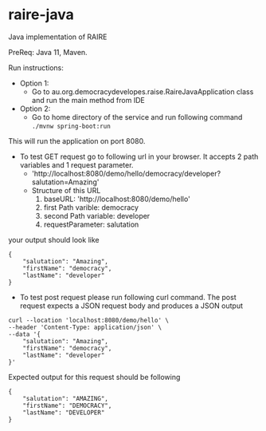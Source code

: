 # raire-java
Java implementation of RAIRE

PreReq: Java 11, Maven.

Run instructions:
- Option 1: 
  - Go to au.org.democracydevelopes.raise.RaireJavaApplication class and run the main method from IDE
- Option 2:
  - Go to home directory of the service and run following command
     `./mvnw spring-boot:run`

This will run the application on port 8080.

- To test GET request go to following url in your browser. It accepts 2 path variables and 1 request parameter.
    - 'http://localhost:8080/demo/hello/democracy/developer?salutation=Amazing'
    - Structure of this URL
      1. baseURL:  'http://localhost:8080/demo/hello'
      2. first Path varible: democracy
      3. second Path variable: developer
      4. requestParameter: salutation

your output should look like 
```
{
    "salutation": "Amazing",
    "firstName": "democracy",
    "lastName": "developer"
}
```

- To test post request please run following curl command. The post request expects a JSON request body and produces a JSON output
```
curl --location 'localhost:8080/demo/hello' \
--header 'Content-Type: application/json' \
--data '{
    "salutation": "Amazing",
    "firstName": "democracy",
    "lastName": "developer"
}'
```
Expected output for this request should be following
```
{
    "salutation": "AMAZING",
    "firstName": "DEMOCRACY",
    "lastName": "DEVELOPER"
}
```